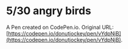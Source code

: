# 5/30 angry birds

A Pen created on CodePen.io. Original URL: [https://codepen.io/donutjockey/pen/vYdpNjB](https://codepen.io/donutjockey/pen/vYdpNjB).

